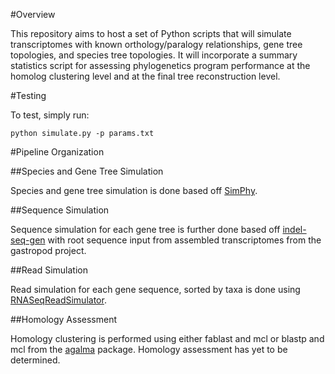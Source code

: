 #Overview

This repository aims to host a set of Python scripts that will simulate transcriptomes with known orthology/paralogy relationships, gene tree topologies, and species tree topologies. It will incorporate a summary statistics script for assessing phylogenetics program performance at the homolog clustering level and at the final tree reconstruction level.

#Testing

To test, simply run:

	python simulate.py -p params.txt

#Pipeline Organization

##Species and Gene Tree Simulation

Species and gene tree simulation is done based off [SimPhy](https://github.com/adamallo/SimPhy).

##Sequence Simulation

Sequence simulation for each gene tree is further done based off [indel-seq-gen](http://bioinfolab.unl.edu/~cstrope/iSG/) with root sequence input from assembled transcriptomes from the gastropod project.

##Read Simulation

Read simulation for each gene sequence, sorted by taxa is done using [RNASeqReadSimulator](https://github.com/davidliwei/RNASeqReadSimulator).

##Homology Assessment

Homology clustering is performed using either fablast and mcl or blastp and mcl from the [agalma](https://bitbucket.org/caseywdunn/agalma) package. Homology assessment has yet to be determined.